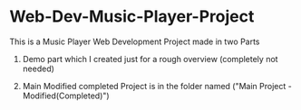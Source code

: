 # Web-Dev-Music-Player-Project

This is a Music Player Web Development Project made in two Parts
1. Demo part which I created just for a rough overview (completely not needed)


2. Main Modified completed Project is in the folder named ("Main Project - Modified(Completed)")

